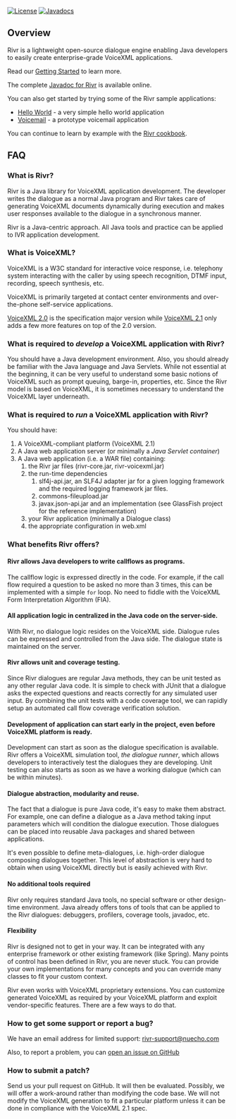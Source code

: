 [![License](https://img.shields.io/badge/License-Apache%202.0-blue.svg)](https://opensource.org/licenses/Apache-2.0) 
[![Javadocs](http://www.javadoc.io/badge/com.nuecho/rivr-voicexml.svg)](https://nuecho.github.io/rivr/javadoc/)

## Overview

Rivr is a lightweight open-source dialogue engine enabling Java developers to easily create enterprise-grade VoiceXML applications.

Read our [Getting Started](https://github.com/nuecho/rivr/wiki/Getting-Started) to learn more.

The complete [Javadoc for Rivr](http://nuecho.github.io/rivr/javadoc/) is available online. 

You can also get started by trying some of the Rivr sample applications:

- [Hello World](https://github.com/nuecho/rivr-cookbook/wiki/Hello-World) - a very simple hello world application
- [Voicemail](http://github.com/nuecho/rivr-voicemail) - a prototype voicemail application 

You can continue to learn by example with the [Rivr cookbook](https://github.com/nuecho/rivr-cookbook/wiki).

## FAQ

### What is Rivr?

Rivr is a Java library for VoiceXML application development. The developer writes the dialogue as a normal Java program and Rivr takes care of generating VoiceXML documents dynamically during execution and makes user responses available to the dialogue in a synchronous manner.

Rivr is a Java-centric approach. All Java tools and practice can be applied to IVR application development.

### What is VoiceXML?

VoiceXML is a W3C standard for interactive voice response, i.e. telephony system interacting with the caller by using speech recognition, DTMF input, recording, speech synthesis, etc. 

VoiceXML is primarily targeted at contact center environments and over-the-phone self-service applications.

[VoiceXML 2.0](http://www.w3.org/TR/voicexml20/) is the specification major version while [VoiceXML 2.1](http://www.w3.org/TR/voicexml21/) only adds a few more features on top of the 2.0 version. 

### What is required to _develop_ a VoiceXML application with Rivr?

You should have a Java development environment.  Also, you should already be familiar with the Java language and Java Servlets. While not essential at the beginning, it can be very useful to understand some basic notions of VoiceXML such as prompt queuing, barge-in, properties, etc.  Since the Rivr model is based on VoiceXML, it is sometimes necessary to understand the VoiceXML layer underneath. 

### What is required to _run_ a VoiceXML application with Rivr?

You should have:

1. A VoiceXML-compliant platform (VoiceXML 2.1)
2. A Java web application server (or minimally a _Java Servlet container_)
3. A Java web application (i.e. a WAR file) containing:
    1. the Rivr jar files (rivr-core.jar, rivr-voicexml.jar)
    2. the run-time dependencies
        1. slf4j-api.jar, an SLF4J adapter jar for a given logging framework and the required logging framework jar files.  
        2. commons-fileupload.jar
        3. javax.json-api.jar and an implementation (see GlassFish project for the reference implementation)
    3. your Rivr application (minimally a Dialogue class)
    4. the appropriate configuration in web.xml

### What benefits Rivr offers?

#### Rivr allows Java developers to write callflows as programs. 

The callflow logic is expressed directly in the code. For example, if the call flow required a question to be asked no more than 3 times, this can be implemented with a simple `for` loop.  No need to fiddle with the VoiceXML Form Interpretation Algorithm (FIA).

#### All application logic in centralized in the Java code on the server-side.

With Rivr, no dialogue logic resides on the VoiceXML side.  Dialogue rules can be expressed and controlled from the Java side.  The dialogue state is maintained on the server.

#### Rivr allows unit and coverage testing.

Since Rivr dialogues are regular Java methods, they can be unit tested as any other regular Java code.  It is simple to check with JUnit that a dialogue asks the expected questions and reacts correctly for any simulated user input. By combining the unit tests with a code coverage tool, we can rapidly setup an automated call flow coverage verification solution.   

#### Development of application can start early in the project, even before VoiceXML platform is ready.

Development can start as soon as the dialogue specification is available. Rivr offers a VoiceXML simulation tool, _the dialogue runner_, which allows developers to interactively test the dialogues they are developing.  Unit testing can also starts as soon as we have a working dialogue (which can be within minutes). 

#### Dialogue abstraction, modularity and reuse.

The fact that a dialogue is pure Java code, it's easy to make them abstract.  For example, one can define a dialogue as a Java method taking input parameters which will condition the dialogue execution.  Those dialogues can be placed into reusable Java packages and shared between applications. 

It's even possible to define meta-dialogues, i.e. high-order dialogue composing dialogues together. This level of abstraction is very hard to obtain when using VoiceXML directly but is easily achieved with Rivr.

#### No additional tools required

Rivr only requires standard Java tools, no special software or other design-time environment.  Java already offers tons of tools that can be applied to the Rivr dialogues: debuggers, profilers, coverage tools, javadoc, etc.

#### Flexibility

Rivr is designed not to get in your way. It can be integrated with any enterprise framework or other existing framework (like Spring).  Many points of control has been defined in Rivr, you are never stuck.  You can provide your own implementations for many concepts and you can override many classes to fit your custom context.   

Rivr even works with VoiceXML proprietary extensions.  You can customize generated VoiceXML as required by your VoiceXML platform and exploit vendor-specific features. There are a few ways to do that.

### How to get some support or report a bug?

We have an email address for limited support: [rivr-support@nuecho.com](mailto:rivr-support@nuecho.com)

Also, to report a problem, you can [open an issue on GitHub](https://github.com/nuecho/rivr/issues)

### How to submit a patch?

Send us your pull request on GitHub. It will then be evaluated.  Possibly, we will offer a work-around rather than modifying the code base.  We will not modify the VoiceXML generation to fit a particular platform unless it can be done in compliance with the VoiceXML 2.1 spec.
  
